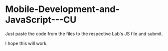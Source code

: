 # Mobile-Development-and-JavaScript---CU

Just paste the code from the files to the respective Lab's JS file and submit.

I hope this will work.
